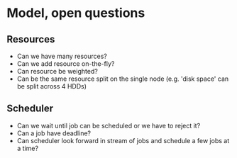 # Model, open questions

## Resources
* Can we have many resources?
* Can we add resource on-the-fly?
* Can resource be weighted?
* Can be the same resource split on the single node (e.g. 'disk space' can be split across 4 HDDs)

## Scheduler
* Can we wait until job can be scheduled or we have to reject it?
* Can a job have deadline?
* Can scheduler look forward in stream of jobs and schedule a few jobs at a time?
